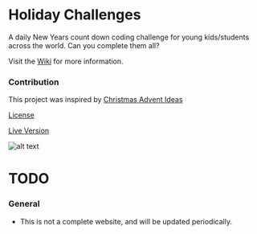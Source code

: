 # Holiday Challenges

A daily New Years count down coding challenge for young kids/students across the world. Can you complete them all?

Visit the [Wiki](http://github.com) for more information.

### Contribution
This project was inspired by [Christmas Advent Ideas](https://www.homestoriesatoz.com/holiday-ideas/20-christmas-advent-calendar-ideas.html)

[License](http://github.com)

[Live Version](https://shadyalexcodes.com)
 
![alt text](https://i.imgur.com/wsspgTi.png)


# TODO

### General
 * This is not a complete website, and will be updated periodically.
